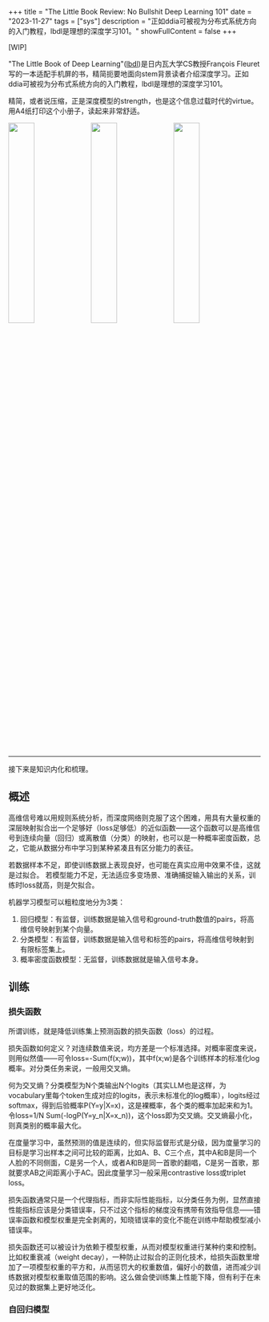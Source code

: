 +++
title = "The Little Book Review: No Bullshit Deep Learning 101"
date = "2023-11-27"
tags = ["sys"]
description = "正如ddia可被视为分布式系统方向的入门教程，lbdl是理想的深度学习101。"
showFullContent = false
+++

[WIP]

"The Little Book of Deep Learning"([lbdl](https://fleuret.org/francois/lbdl.html))是日内瓦大学CS教授François Fleuret写的一本适配手机屏的书，精简扼要地面向stem背景读者介绍深度学习。正如ddia可被视为分布式系统方向的入门教程，lbdl是理想的深度学习101。

精简，或者说压缩，正是深度模型的strength，也是这个信息过载时代的virtue。用A4纸打印这个小册子，读起来非常舒适。

<p float="left">
  <img src="https://cmbbq.github.io/img/tlb.jpg" width="32%" />
  <img src="https://cmbbq.github.io/img/tlb1.jpg" width="32%" /> 
  <img src="https://cmbbq.github.io/img/tlb2.jpg" width="32%" />
</p>

---

接下来是知识内化和梳理。

## 概述 

高维信号难以用规则系统分析，而深度网络则克服了这个困难，用具有大量权重的深层映射拟合出一个足够好（loss足够低）的近似函数——这个函数可以是高维信号到连续向量（回归）或离散值（分类）的映射，也可以是一种概率密度函数，总之，它能从数据分布中学习到某种紧凑且有区分能力的表征。

若数据样本不足，即使训练数据上表现良好，也可能在真实应用中效果不佳，这就是过拟合。
若模型能力不足，无法适应多变场景、准确捕捉输入输出的关系，训练时loss就高，则是欠拟合。

机器学习模型可以粗粒度地分为3类：
1. 回归模型：有监督，训练数据是输入信号和ground-truth数值的pairs，将高维信号映射到某个向量。
2. 分类模型：有监督，训练数据是输入信号和标签的pairs，将高维信号映射到有限标签集上。
3. 概率密度函数模型：无监督，训练数据就是输入信号本身。

## 训练 
### 损失函数
所谓训练，就是降低训练集上预测函数的损失函数（loss）的过程。

损失函数如何定义？对连续数值来说，均方差是一个标准选择。对概率密度来说，则用似然值——可令loss=-Sum(f(x;w))，其中f(x;w)是各个训练样本的标准化log概率。对分类任务来说，一般用交叉熵。

何为交叉熵？分类模型为N个类输出N个logits（其实LLM也是这样，为vocabulary里每个token生成对应的logits，表示未标准化的log概率），logits经过softmax，得到后验概率P(Y=y|X=x)，这是裸概率，各个类的概率加起来和为1。令loss=1/N Sum(-logP(Y=y_n|X=x_n))，这个loss即为交叉熵。交叉熵最小化，则真类别的概率最大化。

在度量学习中，虽然预测的值是连续的，但实际监督形式是分级，因为度量学习的目标是学习出样本之间可比较的距离，比如A、B、C三个点，其中A和B是同一个人脸的不同侧面，C是另一个人，或者A和B是同一首歌的翻唱，C是另一首歌，那就要求AB之间距离小于AC。因此度量学习一般采用contrastive loss或triplet loss。

损失函数通常只是一个代理指标，而非实际性能指标，以分类任务为例，显然直接性能指标应该是分类错误率，只不过这个指标的梯度没有携带有效指导信息——错误率函数和模型权重是完全剥离的，知晓错误率的变化不能在训练中帮助模型减小错误率。

损失函数还可以被设计为依赖于模型权重，从而对模型权重进行某种约束和控制。比如权重衰减（weight decay），一种防止过拟合的正则化技术，给损失函数里增加了一项模型权重的平方和，从而惩罚大的权重数值，偏好小的数值，进而减少训练数据对模型权重取值范围的影响。这么做会使训练集上性能下降，但有利于在未见过的数据集上更好地泛化。

### 自回归模型




 
